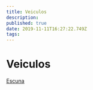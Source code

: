 ```yaml
---
title: Veiculos
description: 
published: true
date: 2019-11-11T16:27:22.749Z
tags: 
---
```


<!-- SUBTITLE: Visão geral sobre Veiculos -->

# Veiculos
[Escuna](/veiculos/escuna#escuna)

